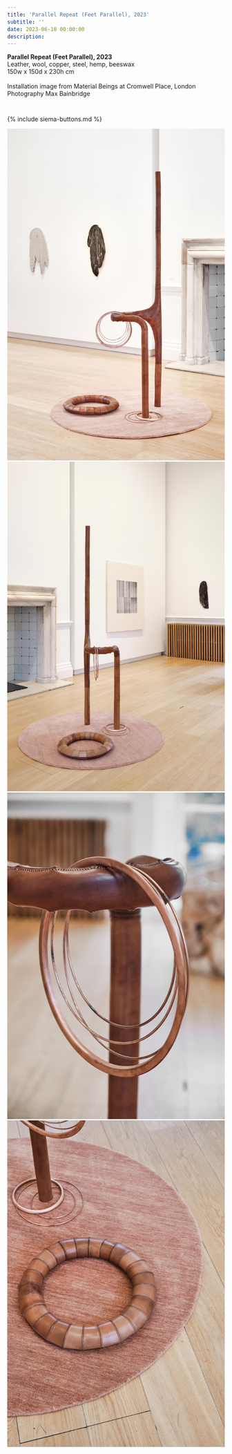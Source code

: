 ```yaml
---
title: 'Parallel Repeat (Feet Parallel), 2023'
subtitle: ''
date: 2023-06-10 00:00:00
description: 
---
```

<div class="siema-outer">

<p style="margin-left: 0; padding-bottom: 2em">
    <b>Parallel Repeat (Feet Parallel), 2023</b><br />
    Leather, wool, copper, steel, hemp, beeswax<br />
    150w x 150d x  230h cm<br /><br />
    Installation image from Material Beings at Cromwell Place, London<br />
    Photography Max Bainbridge <br />
</p>

{% include siema-buttons.md %}

<div class="siema">
<div>
<img src="/images/new/sculptures/parallel-repeat/1.r.jpg" />
</div>
<div>
<img src="/images/new/sculptures/parallel-repeat/2.r.jpg" />
</div>
<div>
<img src="/images/new/sculptures/parallel-repeat/3.r.jpg" />
</div>
<div>
<img src="/images/new/sculptures/parallel-repeat/4.r.jpg" />
</div>

</div>

<p style="margin-left: 0; padding-bottom: 2em">
 
</p>

</div>

